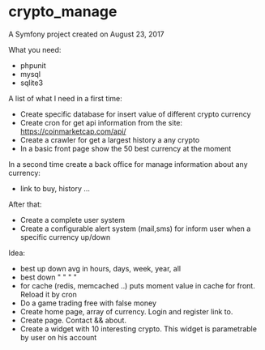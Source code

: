 crypto_manage
=============

A Symfony project created on August 23, 2017

What you need:
  - phpunit
  - mysql
  - sqlite3

A list of what I need in a first time:
  - Create specific database for insert value of different crypto currency
  - Create cron for get api information from the site: https://coinmarketcap.com/api/
  - Create a crawler for get a largest history a any crypto
  - In a basic front page show the 50 best currency at the moment

In a second time create a back office for manage information about any currency:
  - link to buy, history ...

After that:
  - Create a complete user system
  - Create a configurable alert system (mail,sms) for inform user when a specific currency up/down

  Idea:
  - best up down avg in hours, days, week, year, all
  - best down " " " "
  - for cache (redis, memcached ..) puts moment value in cache for front. Reload it by cron
  - Do a game trading free with false money
  - Create home page, array of currency. Login and register link to.
  - Create page. Contact && about.
  - Create a widget with 10 interesting crypto. This widget is parametrable by user on his account
